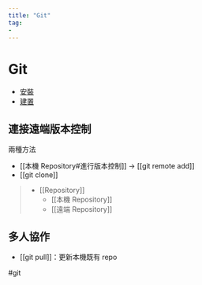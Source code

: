 ```yaml
---
title: "Git"
tag: 
- 
---
```

# Git
- [安裝](安裝.md)
- [建置](建置.md)


## 連接遠端版本控制
兩種方法
- [[本機 Repository#進行版本控制]] -> [[git remote add]]
- [[git clone]]

>- [[Repository]]
>	- [[本機 Repository]]
>	- [[遠端 Repository]]


## 多人協作
- [[git pull]]：更新本機既有 repo


#git 